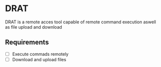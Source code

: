 # DRAT
DRAT is a remote acces tool capable of remote command execution aswell as file upload and download

## Requirements
- [ ] Execute commads remotely
- [ ] Download and upload files
